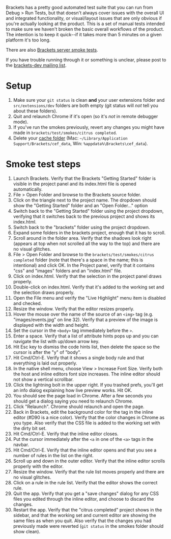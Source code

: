 Brackets has a pretty good automated test suite that you can run from Debug > Run Tests, but that doesn't always cover issues with the overall UI and integrated functionality, or visual/layout issues that are only obvious if you're actually looking at the product. This is a set of manual tests intended to make sure we haven't broken the basic overall workflows of the product. The intention is to keep it quick--if it takes more than 5 minutes on a given platform it's too long.

There are also [Brackets server smoke tests](Brackets-Server-Smoke-Tests).

If you have trouble running through it or something is unclear, please post to the [brackets-dev mailing list](http://groups.google.com/group/brackets-dev).

Setup
=====

1. Make sure your ```git status``` is clean **and** your user extensions folder and `src/extensions/dev` folders are both empty (git status will _not_ tell you about these folders).
2. Quit and relaunch Chrome if it's open (so it's *not* in remote debugger mode).
3. If you've run the smokes previously, revert any changes you might have made in `brackets/test/smokes/citrus completed`.
4. Delete your [cache folder](Cache-Folder) (Mac:  `~/Library/Application Support/Brackets/cef_data`, Win: `%appdata%\Brackets\cef_data`).

Smoke test steps
================

1. Launch Brackets. Verify that the Brackets "Getting Started" folder is visible in the project panel and its index.html file is opened automatically.
2. File > Open Folder and browse to the Brackets source folder.
3. Click on the triangle next to the project name. The dropdown should show the "Getting Started" folder and an "Open Folder..." option
4. Switch back to the "Getting Started" folder using the project dropdown, verifying that it switches back to the previous project and shows its index.html.
5. Switch back to the "brackets" folder using the project dropdown.
6. Expand some folders in the brackets project, enough that it has to scroll.
7. Scroll around in the folder area. Verify that the shadows look right (appears at top when not scrolled all the way to the top) and there are no visual glitches.
8. File > Open Folder and browse to the `brackets/test/smokes/citrus completed` folder (note that there's a space in the name; this is intentional) and click OK. In the Project panel, verify that it contains "css" and "images" folders and an "index.html" file.
9. Click on index.html. Verify that the selection in the project panel draws properly.
10. Double-click on index.html. Verify that it's added to the working set and the selection draws properly.
11. Open the File menu and verify the "Live Highlight" menu item is disabled and checked.
12. Resize the window. Verify that the editor resizes properly.
13. Hover the mouse over the name of the source of an `<img>` tag (e.g. "images/events.jpg" on line 32). Verify that a preview of the image is displayed with the width and height.
14. Set the cursor in the `<body>` tag immediately before the `>`.
15. Enter a space. Verify that a list of attribute hints pops up and you can navigate the list with up/down arrow key.
16. Hit Esc key to dismiss the code hints list, then delete the space so the cursor is after the "y" of "body".
17. Hit Cmd/Ctrl-E. Verify that it shows a single body rule and that everything is laid out properly.
18. In the native shell menu, choose View > Increase Font Size. Verify both the host and inline editors font size increases. The inline editor should not show a vertical scrollbar.
19. Click the lightning bolt in the upper right. If you trashed prefs, you'll get an info dialog explaining how live preview works. Hit OK.
20. You should see the page load in Chrome. After a few seconds you should get a dialog saying you need to relaunch Chrome.
21. Click "Relaunch". Chrome should relaunch and open the page.
22. Back in Brackets, edit the background color for the <body> tag in the inline editor (#D90 is a nice color). Verify that the color changes in Chrome as you type. Also verify that the CSS file is added to the working set with the dirty bit set.
23. Hit Cmd/Ctrl-E. Verify that the inline editor closes.
24. Put the cursor immediately after the `<a` in one of the `<a>` tags in the navbar.
25. Hit Cmd/Ctrl-E. Verify that the inline editor opens and that you see a number of rules in the list on the right.
26. Scroll up and down in the outer editor. Verify that the inline editor scrolls properly with the editor.
27. Resize the window. Verify that the rule list moves properly and there are no visual glitches.
28. Click on a rule in the rule list. Verify that the editor shows the correct rule.
29. Quit the app. Verify that you get a "save changes" dialog for any CSS files you edited through the inline editor, and choose to discard the changes.
30. Restart the app. Verify that the "citrus completed" project shows in the sidebar, and that the working set and current editor are showing the same files as when you quit. Also verify that the changes you had previously made were reverted (`git status` in the smokes folder should show clean).